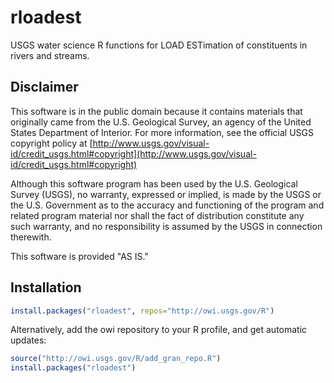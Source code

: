 rloadest
========

USGS water science R functions for LOAD ESTimation of constituents in rivers and streams.

Disclaimer
----------
This software is in the public domain because it contains materials that originally came from the U.S. Geological Survey, an agency of the United States Department of Interior. For more information, see the official USGS copyright policy at [http://www.usgs.gov/visual-id/credit_usgs.html#copyright](http://www.usgs.gov/visual-id/credit_usgs.html#copyright)

Although this software program has been used by the U.S. Geological Survey (USGS), no warranty, expressed or implied, is made by the USGS or the U.S. Government as to the accuracy and functioning of the program and related program material nor shall the fact of distribution constitute any such warranty, and no responsibility is assumed by the USGS in connection therewith.

This software is provided "AS IS."

Installation
----------

```r
install.packages("rloadest", repos="http://owi.usgs.gov/R")
```

Alternatively, add the owi repository to your R profile, and get automatic updates:

```r
source("http://owi.usgs.gov/R/add_gran_repo.R")
install.packages("rloadest")
```
